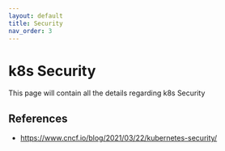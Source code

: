 ```yaml
---
layout: default
title: Security
nav_order: 3
---
```


# k8s Security
This page will contain all the details regarding k8s Security
## References
* https://www.cncf.io/blog/2021/03/22/kubernetes-security/